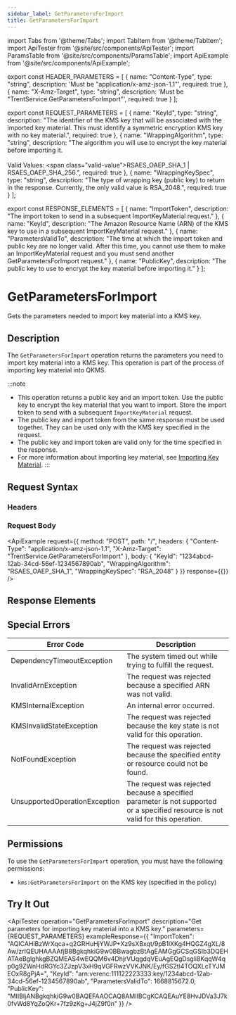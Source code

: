 ```yaml
---
sidebar_label: GetParametersForImport
title: GetParametersForImport
---
```


import Tabs from '@theme/Tabs';
import TabItem from '@theme/TabItem';
import ApiTester from '@site/src/components/ApiTester';
import ParamsTable from '@site/src/components/ParamsTable';
import ApiExample from '@site/src/components/ApiExample';

export const HEADER_PARAMETERS = [
  {
    name: "Content-Type",
    type: "string",
    description: 'Must be "application/x-amz-json-1.1"',
    required: true
  },
  {
    name: "X-Amz-Target",
    type: "string",
    description: 'Must be "TrentService.GetParametersForImport"',
    required: true
  }
];

export const REQUEST_PARAMETERS = [
  {
    name: "KeyId",
    type: "string",
    description: "The identifier of the KMS key that will be associated with the imported key material. This must identify a symmetric encryption KMS key with no key material.",
    required: true
  },
  {
    name: "WrappingAlgorithm",
    type: "string",
    description: "The algorithm you will use to encrypt the key material before importing it.<br/><br/>Valid Values: <span class=\"valid-value\">RSAES_OAEP_SHA_1 | RSAES_OAEP_SHA_256.</span>",
    required: true
  },
  {
    name: "WrappingKeySpec",
    type: "string",
    description: "The type of wrapping key (public key) to return in the response. Currently, the only valid value is RSA_2048.",
    required: true
  }
];

export const RESPONSE_ELEMENTS = [
  {
    name: "ImportToken",
    description: "The import token to send in a subsequent ImportKeyMaterial request."
  },
  {
    name: "KeyId",
    description: "The Amazon Resource Name (ARN) of the KMS key to use in a subsequent ImportKeyMaterial request."
  },
  {
    name: "ParametersValidTo",
    description: "The time at which the import token and public key are no longer valid. After this time, you cannot use them to make an ImportKeyMaterial request and you must send another GetParametersForImport request."
  },
  {
    name: "PublicKey",
    description: "The public key to use to encrypt the key material before importing it."
  }
];

# GetParametersForImport

Gets the parameters needed to import key material into a KMS key.

## Description

The `GetParametersForImport` operation returns the parameters you need to import key material into a KMS key. This operation is part of the process of importing key material into QKMS.

:::note
- This operation returns a public key and an import token. Use the public key to encrypt the key material that you want to import. Store the import token to send with a subsequent `ImportKeyMaterial` request.
- The public key and import token from the same response must be used together. They can be used only with the KMS key specified in the request.
- The public key and import token are valid only for the time specified in the response.
- For more information about importing key material, see [Importing Key Material](/docs/api/04-q-kms/01-user-manual/importing-key-material.md).
:::

## Request Syntax

### Headers

<ParamsTable parameters={HEADER_PARAMETERS} />

### Request Body

<ParamsTable parameters={REQUEST_PARAMETERS} />

<ApiExample
  request={{
    method: "POST",
    path: "/",
    headers: {
      "Content-Type": "application/x-amz-json-1.1",
      "X-Amz-Target": "TrentService.GetParametersForImport"
    },
    body: {
      "KeyId": "1234abcd-12ab-34cd-56ef-1234567890ab",
      "WrappingAlgorithm": "RSAES_OAEP_SHA_1",
      "WrappingKeySpec": "RSA_2048"
    }
  }}
  response={{}}
/>

## Response Elements

<ParamsTable responseElements={RESPONSE_ELEMENTS} type="response" />

## Special Errors

| Error Code | Description |
|------------|-------------|
| DependencyTimeoutException | The system timed out while trying to fulfill the request. |
| InvalidArnException | The request was rejected because a specified ARN was not valid. |
| KMSInternalException | An internal error occurred. |
| KMSInvalidStateException | The request was rejected because the key state is not valid for this operation. |
| NotFoundException | The request was rejected because the specified entity or resource could not be found. |
| UnsupportedOperationException | The request was rejected because a specified parameter is not supported or a specified resource is not valid for this operation. |

## Permissions

To use the `GetParametersForImport` operation, you must have the following permissions:
- `kms:GetParametersForImport` on the KMS key (specified in the policy)

## Try It Out

<ApiTester
  operation="GetParametersForImport"
  description="Get parameters for importing key material into a KMS key."
  parameters={REQUEST_PARAMETERS}
  exampleResponse={{
    "ImportToken": "AQICAHiBzWrXqca+q2GRHuHjYWJP+Xz9sXBxqt/9pB1lXKg4HQGZ4gXL/8Aw/zrIQEUHAAAAfjB8BgkqhkiG9w0BBwagbzBtAgEAMGgGCSqGSIb3DQEHATAeBglghkgBZQMEAS4wEQQM6v4DhjrVUqgdqVEuAgEQgDsgli8KqqW4qp0g9ZWnHdRGYc3ZJzpV3xH9qVGFRwzVVKJNK/Ey/fGS2tl4TOQXLcTYJMEOxR8gPjA=",
    "KeyId": "arn:verenc:111122223333:key/1234abcd-12ab-34cd-56ef-1234567890ab",
    "ParametersValidTo": 1668815672.0,
    "PublicKey": "MIIBIjANBgkqhkiG9w0BAQEFAAOCAQ8AMIIBCgKCAQEAuYE8HvJDVa3J7k0fvWd8YqZoQKr+7fz9zKg+J4jZ9f0n"
  }}
/> 